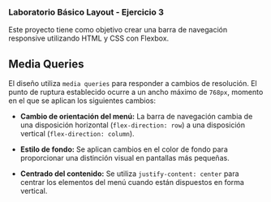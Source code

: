 ### Laboratorio Básico Layout - Ejercicio 3

Este proyecto tiene como objetivo crear una barra de navegación responsive utilizando HTML y CSS con Flexbox.

## Media Queries

El diseño utiliza `media queries` para responder a cambios de resolución. El punto de ruptura establecido ocurre a un ancho máximo de `768px`, momento en el que se aplican los siguientes cambios:

- **Cambio de orientación del menú:** La barra de navegación cambia de una disposición horizontal (`flex-direction: row`) a una disposición vertical (`flex-direction: column`).

- **Estilo de fondo:** Se aplican cambios en el color de fondo para proporcionar una distinción visual en pantallas más pequeñas.

- **Centrado del contenido:** Se utiliza `justify-content: center` para centrar los elementos del menú cuando están dispuestos en forma vertical.
